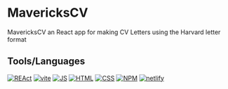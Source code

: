 # MavericksCV

MavericksCV an React app for making CV Letters using the Harvard letter format
<!-- > [Live Website](https://opennresume.netlify.app/) -->

<!-- ## Preview -->
<!-- 
![header-section-preview](https://github.com/mathdebate09/openn-resume/assets/140599484/83afef48-ce60-4422-99a1-313a5e97cac8)
![footer-section-preview](https://github.com/mathdebate09/openn-resume/assets/140599484/fdd0c905-a0bb-4ae0-9e09-7f0d62b0af86) -->

<!-- ## Lighthouse Score -->
<!-- 
![image](https://github.com/mathdebate09/openn-resume/assets/140599484/617967dc-547c-4575-8e6f-35d833a4d8bb) -->

## Tools/Languages

[![REAct](https://img.shields.io/badge/-REAct-000?style=for-the-badge&logo=REAct)](#) [![vite](https://img.shields.io/badge/-vite-000?style=for-the-badge&logo=vite)](#)  [![JS](https://img.shields.io/badge/-JAVASCRIPT-000?style=for-the-badge&logo=javascript&logoColor=F0DB4F)](#) [![HTML](https://img.shields.io/badge/-HTML-000?style=for-the-badge&logo=html5)](#) [![CSS](https://img.shields.io/badge/-CSS-000?style=for-the-badge&logo=css3&logoColor=1572B6)](#) [![NPM](https://img.shields.io/badge/-npm-000?style=for-the-badge&logo=npm)](#) [![netlify](https://img.shields.io/badge/-netlify-000?style=for-the-badge&logo=netlify)](#)

<!-- ## Getting Started

```bash
$ git clone git@github.com:mathdebate09/openn-resume.git
$ cd openn-resume
$ npm i
$ npm run dev
``` -->

<!-- ## Learning Outcomes

- Learned on how to use hook `useState()` and various methods for adding keys, lifting states and overall introduction to writing Js the React way!

## Roadmap

- [ ] Add a *chat with Résumé* (ML) section
- [ ] Add Auth and save data -->

